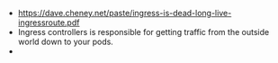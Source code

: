 

- https://dave.cheney.net/paste/ingress-is-dead-long-live-ingressroute.pdf
- Ingress controllers is responsible for getting traffic from the outside world down to your pods.
- 
